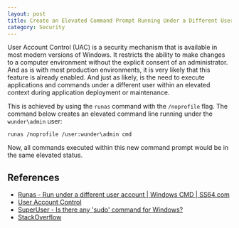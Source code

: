 ```yaml
---
layout: post
title: Create an Elevated Command Prompt Running Under a Different User Context
category: Security
---
```


User Account Control (UAC) is a security mechanism that is available in most modern versions of Windows. It restricts the ability to make changes to a computer environment without the explicit consent of an administrator. And as is with most production environments, it is very likely that this feature is already enabled. And just as likely, is the need to execute applications and commands under a different user within an elevated context during application deployment or maintenance. 

This is achieved by using the `runas` command with the `/noprofile` flag. The command below creates an elevated command line running under the `wunder\admin` user:

	runas /noprofile /user:wunder\admin cmd 

Now, all commands executed within this new command prompt would be in the same elevated status.

<!--excerpt-->

## References

- [Runas - Run under a different user account | Windows CMD | SS64.com](http://ss64.com/nt/runas.html)
- [User Account Control](http://windows.microsoft.com/en-us/windows7/products/features/user-account-control)
- [SuperUser - Is there any 'sudo' command for Windows?](http://superuser.com/questions/42537/is-there-any-sudo-command-for-windows)
- [StackOverflow](http://stackoverflow.com/questions/12903629/how-do-i-run-a-program-from-command-prompt-as-a-different-user-and-as-an-admin)